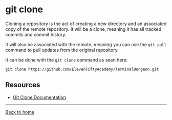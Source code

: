 # git clone
Cloning a repository is the act of creating a new directory and an associated copy of the remote repository. It will be a clone, meaning it has all tracked commits and commit history. 

It will also be associated with the remote, meaning you can use the `git pull` command to pull updates from the original repository. 

It can be done with the `git clone` command as seen here:
```
git clone https://github.com/ElevenFiftyAcademy/TerminalDungeon.git
```
## Resources 
- [Git Clone Documentation](https://git-scm/docs/git-clone)
---
[Back to home](../README.md)
